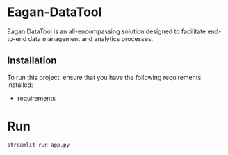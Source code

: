 # Eagan-DataTool
Eagan DataTool is an all-encompassing solution designed to facilitate end-to-end data management and analytics processes.


## Installation

To run this project, ensure that you have the following requirements installed:

- requirements 

# Run 

```
streamlit run app.py
```
